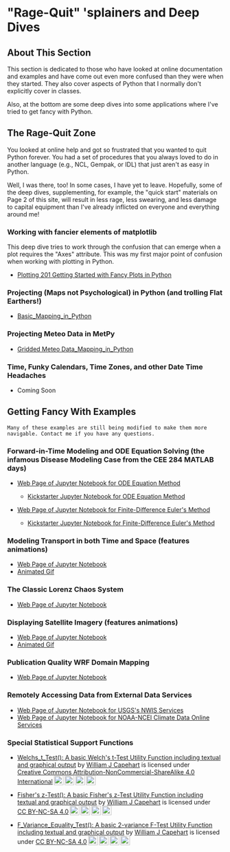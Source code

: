 # "Rage-Quit" 'splainers and Deep Dives

## About This Section

This section is dedicated to those who have looked at online documentation and examples and have come out even more confused than they were when they started.  They also cover aspects of Python that I normally don't explicitly cover in classes.   

Also, at the bottom are some deep dives into some applications where I've tried to get fancy with Python.


## The Rage-Quit Zone

You looked at online help and got so frustrated that you wanted to quit Python forever. You had a set of procedures that you always loved to do in another language (e.g., NCL, Gempak, or IDL) that just aren't as easy in Python.  

Well, I was there, too!  In some cases, I have yet to leave.  Hopefully, some of the deep dives, supplementing, for example, the "quick start" materials on Page 2 of this site, will result in less rage, less swearing, and less damage to capital equipment than I've already inflicted on everyone and everything around me!

### Working with fancier elements of matplotlib

This deep dive tries to work through the confusion that can emerge when a plot requires the "Axes" attribute.  This was my first major point of confusion when working with plotting in Python.  

*  [Plotting 201 Getting Started with Fancy Plots in Python](Jupyter_Notebooks_and_Other_Files/03_Deep_Dives/03_01_Rage_Quit_Support/03_01_01_Axes_and_Axises/Plotting_201_Fancy_Plots_in_Python.html)

### Projecting (Maps not Psychological) in Python (and trolling Flat Earthers!)


*  [Basic_Mapping_in_Python](Jupyter_Notebooks_and_Other_Files/03_Deep_Dives/03_01_Rage_Quit_Support/03_01_02_Cartopy_and_Projections/Basic_Mapping_in_Python.html)

### Projecting Meteo Data in MetPy

*  [Gridded Meteo Data_Mapping_in_Python](Jupyter_Notebooks_and_Other_Files/03_Deep_Dives/03_01_Rage_Quit_Support/03_01_03_XArray_and_Cartopy/Mapping_Gridded_Meteorology_Data_in_Python_with_Xarray_and_Cartopy.html)

### Time, Funky Calendars, Time Zones, and other Date Time Headaches

*  Coming Soon

## Getting Fancy With Examples

```warning
Many of these examples are still being modified to make them more navigable. Contact me if you have any questions.
```

### Forward-in-Time Modeling and ODE Equation Solving (the infamous Disease Modeling Case from the CEE 284 MATLAB days)

* [Web Page of Jupyter Notebook for ODE Equation Method](Jupyter_Notebooks_and_Other_Files/03_Deep_Dives/03_02_Applications/03_02_01_SIR_Modeling/Disease_Modeling_with_ODE_Functions_in_Python.html)
  * [Kickstarter Jupyter Notebook for ODE Equation Method](Jupyter_Notebooks_and_Other_Files/03_Deep_Dives/03_02_Applications/03_02_01_SIR_Modeling/Disease_Modeling_with_ODE_Functions_in_Python%20Starter-Pack.ipynb)

* [Web Page of Jupyter Notebook for Finite-Difference Euler's Method](Jupyter_Notebooks_and_Other_Files/03_Deep_Dives/03_02_Applications/03_02_01_SIR_Modeling/Disease_Modeling_with_Eulers_Method_in_Python.html)
  * [Kickstarter Jupyter Notebook for Finite-Difference Euler's Method](Jupyter_Notebooks_and_Other_Files/03_Deep_Dives/03_02_Applications/03_02_01_SIR_Modeling/Disease_Modeling_with_Eulers_Method_in_Python%20Starter-Pack.ipynb)


### Modeling Transport in both Time and Space (features animations)

* [Web Page of Jupyter Notebook](Jupyter_Notebooks_and_Other_Files/03_Deep_Dives/03_02_Applications/03_02_02_FIT-BIS/Fluids_Modeling_Upstream_Advection.html)
* [Animated Gif](Jupyter_Notebooks_and_Other_Files/03_Deep_Dives/03_02_Applications/03_02_02_FIT-BIS/Upwind_FTBS_Advection.gif)

### The Classic Lorenz Chaos System

* [Web Page of Jupyter Notebook](Jupyter_Notebooks_and_Other_Files/03_Deep_Dives/03_02_Applications/03_02_03_Chaos/Chaos_Modeling_with_ODE_Functions_in_Python.html)


### Displaying Satellite Imagery (features animations)

* [Web Page of Jupyter Notebook](Jupyter_Notebooks_and_Other_Files/03_Deep_Dives/03_02_Applications/03_02_04_Satellites/GOES_Image_Ingesting_Demonstrator.html)
* [Animated Gif](Jupyter_Notebooks_and_Other_Files/03_Deep_Dives/03_02_Applications/03_02_04_Satellites/GOES-16_Dorian_CH-03.gif)

### Publication Quality WRF Domain Mapping

* [Web Page of Jupyter Notebook](Jupyter_Notebooks_and_Other_Files/03_Deep_Dives/03_02_Applications/03_02_05_WRF_Domain_Mapping/WRF_Map_Out_Namelist_WPS.html)

### Remotely Accessing Data from External Data Services

* [Web Page of Jupyter Notebook for USGS's NWIS Services](Jupyter_Notebooks_and_Other_Files/03_Deep_Dives/03_02_Applications/03_02_06_Science_Data_Services/USGS_DataRetrieval_Demo.html)
* [Web Page of Jupyter Notebook for NOAA-NCEI Climate Data Online Services](Jupyter_Notebooks_and_Other_Files/03_Deep_Dives/03_02_Applications/03_02_06_Science_Data_Services/NCEI_PYNCEI_Demo.html)

### Special Statistical Support Functions

* <p xmlns:cc="https://creativecommons.org/ns#" xmlns:dct="https://purl.org/dc/terms/"><a property="dct:title" rel="cc:attributionURL" href="https://wjcapehart.github.io/Capehart_Research_Page/Python/Welchs_t_Test_Python_Function_Capehart.html">Welchs_t_Test(): A basic Welch's t-Test Utility Function including textual and graphical output</a> by <a rel="cc:attributionURL dct:creator" property="cc:attributionName" href="https://wjcapehart.github.io/Capehart_Research_Page/">William J Capehart</a> is licensed under <a href="https://creativecommons.org/licenses/by-nc-sa/4.0/?ref=chooser-v1" target="_blank" rel="license noopener noreferrer" style="display:inline-block;">Creative Commons Attribution-NonCommercial-ShareAlike 4.0 International<img style="height:22px!important;margin-left:3px;vertical-align:text-bottom;" src="https://mirrors.creativecommons.org/presskit/icons/cc.svg?ref=chooser-v1" alt=""><img style="height:22px!important;margin-left:3px;vertical-align:text-bottom;" src="https://mirrors.creativecommons.org/presskit/icons/by.svg?ref=chooser-v1" alt=""><img style="height:22px!important;margin-left:3px;vertical-align:text-bottom;" src="https://mirrors.creativecommons.org/presskit/icons/nc.svg?ref=chooser-v1" alt=""><img style="height:22px!important;margin-left:3px;vertical-align:text-bottom;" src="https://mirrors.creativecommons.org/presskit/icons/sa.svg?ref=chooser-v1" alt=""></a></p>

* <p xmlns:cc="https://creativecommons.org/ns#" xmlns:dct="https://purl.org/dc/terms/"><a property="dct:title" rel="cc:attributionURL" href="https://wjcapehart.github.io/Capehart_Research_Page/Python/Fishers_z_Test_Python_Function_Capehart.html">Fisher's z-Test(): A basic Fisher's z-Test Utility Function including textual and graphical output</a> by <a rel="cc:attributionURL dct:creator" property="cc:attributionName" href="https://wjcapehart.github.io/Capehart_Research_Page">William J Capehart</a> is licensed under <a href="https://creativecommons.org/licenses/by-nc-sa/4.0/?ref=chooser-v1" target="_blank" rel="license noopener noreferrer" style="display:inline-block;">CC BY-NC-SA 4.0<img style="height:22px!important;margin-left:3px;vertical-align:text-bottom;" src="https://mirrors.creativecommons.org/presskit/icons/cc.svg?ref=chooser-v1" alt=""><img style="height:22px!important;margin-left:3px;vertical-align:text-bottom;" src="https://mirrors.creativecommons.org/presskit/icons/by.svg?ref=chooser-v1" alt=""><img style="height:22px!important;margin-left:3px;vertical-align:text-bottom;" src="https://mirrors.creativecommons.org/presskit/icons/nc.svg?ref=chooser-v1" alt=""><img style="height:22px!important;margin-left:3px;vertical-align:text-bottom;" src="https://mirrors.creativecommons.org/presskit/icons/sa.svg?ref=chooser-v1" alt=""></a></p>

*  <p xmlns:cc="https://creativecommons.org/ns#" xmlns:dct="https://purl.org/dc/terms/"><a property="dct:title" rel="cc:attributionURL" href="https://wjcapehart.github.io/Capehart_Research_Page/Python/F_Test_for_2_Variances_Python_Function_Capehart.html">F_Variance_Equality_Test(): A basic 2-variance F-Test Utility Function including textual and graphical output</a> by <a rel="cc:attributionURL dct:creator" property="cc:attributionName" href="https://wjcapehart.github.io/Capehart_Research_Page">William J Capehart</a> is licensed under <a href="https://creativecommons.org/licenses/by-nc-sa/4.0/?ref=chooser-v1" target="_blank" rel="license noopener noreferrer" style="display:inline-block;">CC BY-NC-SA 4.0<img style="height:22px!important;margin-left:3px;vertical-align:text-bottom;" src="https://mirrors.creativecommons.org/presskit/icons/cc.svg?ref=chooser-v1" alt=""><img style="height:22px!important;margin-left:3px;vertical-align:text-bottom;" src="https://mirrors.creativecommons.org/presskit/icons/by.svg?ref=chooser-v1" alt=""><img style="height:22px!important;margin-left:3px;vertical-align:text-bottom;" src="https://mirrors.creativecommons.org/presskit/icons/nc.svg?ref=chooser-v1" alt=""><img style="height:22px!important;margin-left:3px;vertical-align:text-bottom;" src="https://mirrors.creativecommons.org/presskit/icons/sa.svg?ref=chooser-v1" alt=""></a></p>


